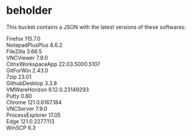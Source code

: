 # beholder
This bucket contains a JSON with the latest versions of these softwares:

Firefox            115.7.0          
NotepadPlusPlus    8.6.2            
FileZilla          3.66.5           
VNCViewer          7.9.0            
CitrixWorkspaceApp 22.03.5000.5107  
GitForWin          2.43.0           
7zip               23.01            
GithubDesktop      3.3.8            
VMWareHorizon      8.12.0.23149293  
Putty              0.80             
Chrome             121.0.6167.184   
VNCServer          7.9.0            
ProcessExplorer    17.05            
Edge               121.0.2277.113   
WinSCP             6.3              



